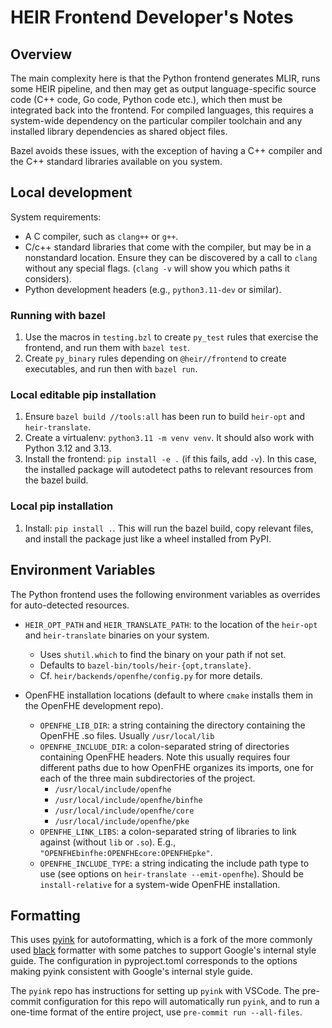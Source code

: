 # HEIR Frontend Developer's Notes

## Overview

The main complexity here is that the Python frontend generates MLIR, runs some
HEIR pipeline, and then may get as output language-specific source code (C++
code, Go code, Python code etc.), which then must be integrated back into the
frontend. For compiled languages, this requires a system-wide dependency on the
particular compiler toolchain and any installed library dependencies as shared
object files.

Bazel avoids these issues, with the exception of having a C++ compiler and the
C++ standard libraries available on you system.

## Local development

System requirements:

- A C compiler, such as `clang++` or `g++`.
- C/c++ standard libraries that come with the compiler, but may be in a
  nonstandard location. Ensure they can be discovered by a call to `clang`
  without any special flags. (`clang -v` will show you which paths it
  considers).
- Python development headers (e.g., `python3.11-dev` or similar).

### Running with bazel

1. Use the macros in `testing.bzl` to create `py_test` rules that exercise the
   frontend, and run them with `bazel test`.
1. Create `py_binary` rules depending on `@heir//frontend` to create
   executables, and run then with `bazel run`.

### Local editable pip installation

1. Ensure `bazel build //tools:all` has been run to build `heir-opt` and
   `heir-translate`.
1. Create a virtualenv: `python3.11 -m venv venv`. It should also work with
   Python 3.12 and 3.13.
1. Install the frontend: `pip install -e .` (if this fails, add `-v`). In this
   case, the installed package will autodetect paths to relevant resources from
   the bazel build.

### Local pip installation

1. Install: `pip install .`. This will run the bazel build, copy relevant files,
   and install the package just like a wheel installed from PyPI.

## Environment Variables

The Python frontend uses the following environment variables as overrides for
auto-detected resources.

- `HEIR_OPT_PATH` and `HEIR_TRANSLATE_PATH`: to the location of the `heir-opt`
  and `heir-translate` binaries on your system.

  - Uses `shutil.which` to find the binary on your path if not set.
  - Defaults to `bazel-bin/tools/heir-{opt,translate}`.
  - Cf. `heir/backends/openfhe/config.py` for more details.

- OpenFHE installation locations (default to where `cmake` installs them in the
  OpenFHE development repo).

  - `OPENFHE_LIB_DIR`: a string containing the directory containing the OpenFHE
    .so files. Usually `/usr/local/lib`
  - `OPENFHE_INCLUDE_DIR`: a colon-separated string of directories containing
    OpenFHE headers. Note this usually requires four different paths due to how
    OpenFHE organizes its imports, one for each of the three main subdirectories
    of the project.
    - `/usr/local/include/openfhe`
    - `/usr/local/include/openfhe/binfhe`
    - `/usr/local/include/openfhe/core`
    - `/usr/local/include/openfhe/pke`
  - `OPENFHE_LINK_LIBS`: a colon-separated string of libraries to link against
    (without `lib` or `.so`). E.g., `"OPENFHEbinfhe:OPENFHEcore:OPENFHEpke"`.
  - `OPENFHE_INCLUDE_TYPE`: a string indicating the include path type to use
    (see options on `heir-translate --emit-openfhe`). Should be
    `install-relative` for a system-wide OpenFHE installation.

## Formatting

This uses [pyink](https://github.com/google/pyink) for autoformatting, which is
a fork of the more commonly used [black](https://github.com/psf/black) formatter
with some patches to support Google's internal style guide. The configuration in
pyproject.toml corresponds to the options making pyink consistent with Google's
internal style guide.

The `pyink` repo has instructions for setting up `pyink` with VSCode. The
pre-commit configuration for this repo will automatically run `pyink`, and to
run a one-time format of the entire project, use `pre-commit run --all-files`.
